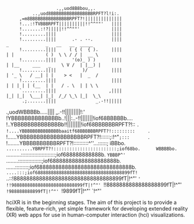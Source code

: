                        .,,uod8B8bou,,.
              ..,uod8BBBBBBBBBBBBBBBBRPFT?l!i:.
         ,=m8BBBBBBBBBBBBBBBRPFT?!||||||||||||||
         !...:!TVBBBRPFT||||||||||!!^^""'   ||||
         !.......:!?|||||!!^^""'            ||||
         !.........||||                     ||||
         !.........||||      .- . --.       ||||                                       _              _   __   __  _____
         !.........||||     ( { (  { ).     ||||                                      | |            ( )  \ \ / / |  __ \
         !.........||||      '(o)_ ) )      ||||                                      | |__     ___   _    \ V /  | |__) |
         !.........||||          )/         ||||                                      | '_ \   / __| | |    > <   |  _  /
         !.........||||                     ||||                                      | | | | | (__  | |   / . \  | | \ \
         `.........||||                    ,||||                                      |_| |_|  \___| |_|  /_/ \_\ |_|  \_\
          .;.......||||               _.-!!|||||
   .,uodWBBBBb.....||||       _.-!!|||||||||!:'
!YBBBBBBBBBBBBBBb..!|||:..-!!|||||||!iof68BBBBBb....
!..YBBBBBBBBBBBBBBb!!||||||||!iof68BBBBBBRPFT?!::   `.
!....YBBBBBBBBBBBBBBbaaitf68BBBBBBRPFT?!:::::::::     `.
!......YBBBBBBBBBBBBBBBBBBBRPFT?!::::::;:!^"`;:::       `.
!........YBBBBBBBBBBRPFT?!::::::::::^''...::::::;         iBBbo.
`..........YBRPFT?!::::::::::::::::::::::::;iof68bo.      WBBBBbo.
  `..........:::::::::::::::::::::::;iof688888888888b.     `YBBBP^'
    `........::::::::::::::::;iof688888888888888888888b.     `
      `......:::::::::;iof688888888888888888888888888888b.
        `....:::;iof688888888888888888888888888888888899fT!
          `..::!8888888888888888888888888888888899fT|!^"'
            `' !!988888888888888888888888899fT|!^"'
                `!!8888888888888888899fT|!^"'
                  `!988888888899fT|!^"'
                    `!9899fT|!^"'
                      `!^"'

hciXR is in the beginning stages. The aim of this project is to provide a flexible, feature-rich, yet simple framework for developing extended reality (XR) web apps for use in human-computer interaction (hci) visualizations.
